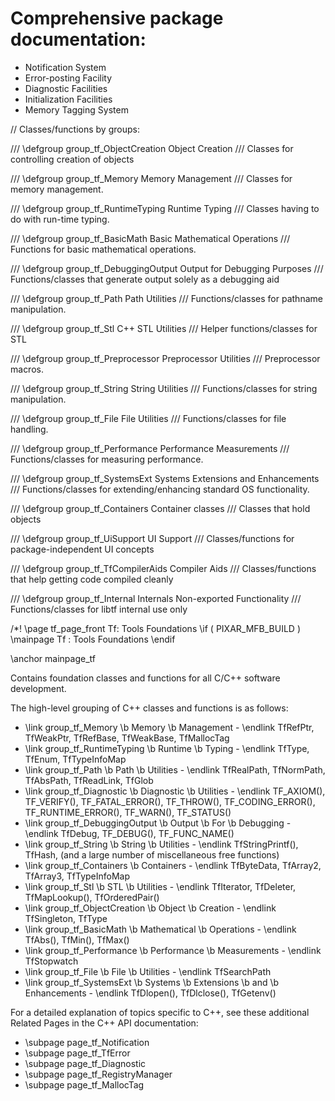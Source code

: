 # Comprehensive package documentation:
- Notification System
- Error-posting Facility
- Diagnostic Facilities
- Initialization Facilities
- Memory Tagging System

// Classes/functions by groups:

/// \defgroup group_tf_ObjectCreation Object Creation
/// Classes for controlling creation of objects

/// \defgroup group_tf_Memory Memory Management
/// Classes for memory management.

/// \defgroup group_tf_RuntimeTyping Runtime Typing
/// Classes having to do with run-time typing.

/// \defgroup group_tf_BasicMath Basic Mathematical Operations
/// Functions for basic mathematical operations.

/// \defgroup group_tf_DebuggingOutput Output for Debugging Purposes
/// Functions/classes that generate output solely as a debugging aid

/// \defgroup group_tf_Path Path Utilities
/// Functions/classes for pathname manipulation.

/// \defgroup group_tf_Stl C++ STL Utilities
/// Helper functions/classes for STL

/// \defgroup group_tf_Preprocessor Preprocessor Utilities
/// Preprocessor macros.

/// \defgroup group_tf_String String Utilities
/// Functions/classes for string manipulation.

/// \defgroup group_tf_File File Utilities
/// Functions/classes for file handling.

/// \defgroup group_tf_Performance Performance Measurements
/// Functions/classes for measuring performance.

/// \defgroup group_tf_SystemsExt Systems Extensions and Enhancements
/// Functions/classes for extending/enhancing standard OS functionality.

/// \defgroup group_tf_Containers Container classes
/// Classes that hold objects

/// \defgroup group_tf_UiSupport UI Support
/// Classes/functions for package-independent UI concepts

/// \defgroup group_tf_TfCompilerAids Compiler Aids
/// Classes/functions that help getting code compiled cleanly

/// \defgroup group_tf_Internal Internals Non-exported Functionality
/// Functions/classes for libtf internal use only

/*!
\page tf_page_front Tf: Tools Foundations
\if ( PIXAR_MFB_BUILD )
\mainpage Tf : Tools Foundations
\endif

\anchor mainpage_tf

Contains foundation classes and functions for all C/C++ software development.  

The high-level grouping of C++ classes and functions is as follows:
   
<ul>
	<li> \link group_tf_Memory \b Memory \b Management - \endlink 
		TfRefPtr,  TfWeakPtr,  TfRefBase,  TfWeakBase,  TfMallocTag
	<li> \link group_tf_RuntimeTyping \b Runtime \b Typing - \endlink 
		TfType,  TfEnum,  TfTypeInfoMap
	<li> \link group_tf_Path \b Path \b Utilities - \endlink
		TfRealPath, TfNormPath, TfAbsPath, TfReadLink, TfGlob
	<li> \link group_tf_Diagnostic \b Diagnostic \b Utilities - \endlink 
		TF_AXIOM(), TF_VERIFY(), TF_FATAL_ERROR(), TF_THROW(), TF_CODING_ERROR(), TF_RUNTIME_ERROR(), TF_WARN(), TF_STATUS()
	<li> \link group_tf_DebuggingOutput \b Output \b For \b Debugging - \endlink 
		TfDebug,  TF_DEBUG(),  TF_FUNC_NAME() 
	<li> \link group_tf_String \b String \b Utilities - \endlink 
		TfStringPrintf(),  TfHash, (and a large number of miscellaneous free functions) 
	<li> \link group_tf_Containers \b Containers - \endlink 
		TfByteData,  TfArray2,  TfArray3, TfTypeInfoMap
	<li> \link group_tf_Stl \b STL \b Utilities - \endlink 
		TfIterator,  TfDeleter, TfMapLookup(),  TfOrderedPair()
	<li> \link group_tf_ObjectCreation \b Object \b Creation - \endlink 
		TfSingleton,  TfType
	<li> \link group_tf_BasicMath \b Mathematical \b Operations - \endlink 
		TfAbs(),  TfMin(),  TfMax()
	<li> \link group_tf_Performance \b Performance \b Measurements - \endlink 
		TfStopwatch
	<li> \link group_tf_File \b File \b Utilities - \endlink 
		TfSearchPath
	<li> \link group_tf_SystemsExt \b Systems \b Extensions \b and \b Enhancements - \endlink 
		TfDlopen(),  TfDlclose(),  TfGetenv()
</ul>

For a detailed explanation of topics specific to C++, see these additional Related Pages in the C++ API documentation: 
<ul> 
    <li> \subpage page_tf_Notification  </li> 
    <li> \subpage page_tf_TfError   </li> 
    <li> \subpage page_tf_Diagnostic   </li> 
    <li> \subpage page_tf_RegistryManager   </li> 
    <li> \subpage page_tf_MallocTag   </li> 
</ul> 
